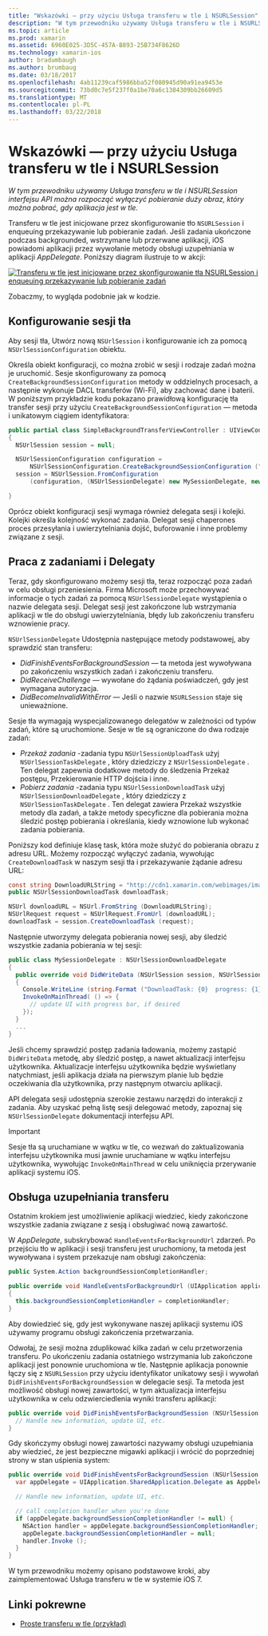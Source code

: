 ```yaml
---
title: "Wskazówki — przy użyciu Usługa transferu w tle i NSURLSession"
description: "W tym przewodniku używamy Usługa transferu w tle i NSURLSession interfejsu API można rozpocząć wyłączyć pobieranie duży obraz, który można pobrać, gdy aplikacja jest w tle."
ms.topic: article
ms.prod: xamarin
ms.assetid: 6960E025-3D5C-457A-B893-25B734F8626D
ms.technology: xamarin-ios
author: bradumbaugh
ms.author: brumbaug
ms.date: 03/18/2017
ms.openlocfilehash: 4ab11239caf5986bba52f080945d90a91ea9453e
ms.sourcegitcommit: 73bd0c7e5f237f0a1be70a6c1384309bb26609d5
ms.translationtype: MT
ms.contentlocale: pl-PL
ms.lasthandoff: 03/22/2018
---
```

# <a name="walkthrough---using-background-transfer-service-and-nsurlsession"></a>Wskazówki — przy użyciu Usługa transferu w tle i NSURLSession

_W tym przewodniku używamy Usługa transferu w tle i NSURLSession interfejsu API można rozpocząć wyłączyć pobieranie duży obraz, który można pobrać, gdy aplikacja jest w tle._

Transferu w tle jest inicjowane przez skonfigurowanie tło `NSURLSession` i enqueuing przekazywanie lub pobieranie zadań. Jeśli zadania ukończone podczas backgrounded, wstrzymane lub przerwane aplikacji, iOS powiadomi aplikacji przez wywołanie metody obsługi uzupełniania w aplikacji *AppDelegate*. Poniższy diagram ilustruje to w akcji:

 [![](background-transfer-walkthrough-images/transfer.png "Transferu w tle jest inicjowane przez skonfigurowanie tła NSURLSession i enqueuing przekazywanie lub pobieranie zadań")](background-transfer-walkthrough-images/transfer.png#lightbox)

Zobaczmy, to wygląda podobnie jak w kodzie.

## <a name="configuring-a-background-session"></a>Konfigurowanie sesji tła

Aby sesji tła, Utwórz nową `NSUrlSession` i konfigurowanie ich za pomocą `NSUrlSessionConfiguration` obiektu.

Określa obiekt konfiguracji, co można zrobić w sesji i rodzaje zadań można je uruchomić.
Sesje skonfigurowany za pomocą `CreateBackgroundSessionConfiguration` metody w oddzielnych procesach, a następnie wykonuje DACL transferów (Wi-Fi), aby zachować dane i baterii.
W poniższym przykładzie kodu pokazano prawidłową konfigurację tła transfer sesji przy użyciu `CreateBackgroundSessionConfiguration` — metoda i unikatowym ciągiem identyfikatora:

```csharp
public partial class SimpleBackgroundTransferViewController : UIViewController
{
  NSUrlSession session = null;

  NSUrlSessionConfiguration configuration =
      NSUrlSessionConfiguration.CreateBackgroundSessionConfiguration ("com.SimpleBackgroundTransfer.BackgroundSession");
  session = NSUrlSession.FromConfiguration
      (configuration, (NSUrlSessionDelegate) new MySessionDelegate, new NSOperationQueue());

}
```

Oprócz obiekt konfiguracji sesji wymaga również delegata sesji i kolejki.
Kolejki określa kolejność wykonać zadania. Delegat sesji chaperones proces przesyłania i uwierzytelniania dojść, buforowanie i inne problemy związane z sesji.

## <a name="working-with-tasks-and-delegates"></a>Praca z zadaniami i Delegaty

Teraz, gdy skonfigurowano możemy sesji tła, teraz rozpocząć poza zadań w celu obsługi przeniesienia. Firma Microsoft może przechowywać informacje o tych zadań za pomocą `NSUrlSessionDelegate` wystąpienia o nazwie delegata sesji. Delegat sesji jest zakończone lub wstrzymania aplikacji w tle do obsługi uwierzytelniania, błędy lub zakończeniu transferu wznowienie pracy.

`NSUrlSessionDelegate` Udostępnia następujące metody podstawowej, aby sprawdzić stan transferu:

-  *DidFinishEventsForBackgroundSession* — ta metoda jest wywoływana po zakończeniu wszystkich zadań i zakończeniu transferu.
-  *DidReceiveChallenge* — wywołane do żądania poświadczeń, gdy jest wymagana autoryzacja.
-  *DidBecomeInvalidWithError* — Jeśli o nazwie `NSURLSession` staje się unieważnione.


Sesje tła wymagają wyspecjalizowanego delegatów w zależności od typów zadań, które są uruchomione. Sesje w tle są ograniczone do dwa rodzaje zadań:

-  *Przekaż zadania* -zadania typu `NSUrlSessionUploadTask` użyj `NSUrlSessionTaskDelegate` , który dziedziczy z `NSUrlSessionDelegate` . Ten delegat zapewnia dodatkowe metody do śledzenia Przekaż postępu, Przekierowanie HTTP dojścia i inne.
-  *Pobierz zadania* -zadania typu `NSUrlSessionDownloadTask` użyj `NSUrlSessionDownloadDelegate` , który dziedziczy z `NSUrlSessionTaskDelegate` . Ten delegat zawiera Przekaż wszystkie metody dla zadań, a także metody specyficzne dla pobierania można śledzić postęp pobierania i określania, kiedy wznowione lub wykonać zadania pobierania.


Poniższy kod definiuje klasę task, która może służyć do pobierania obrazu z adresu URL. Możemy rozpocząć wyłączyć zadania, wywołując `CreateDownloadTask` w naszym sesji tła i przekazywanie żądanie adresu URL:

```csharp
const string DownloadURLString = "http://cdn1.xamarin.com/webimages/images/xamarin.png";
public NSUrlSessionDownloadTask downloadTask;

NSUrl downloadURL = NSUrl.FromString (DownloadURLString);
NSUrlRequest request = NSUrlRequest.FromUrl (downloadURL);
downloadTask = session.CreateDownloadTask (request);
```

Następnie utworzymy delegata pobierania nowej sesji, aby śledzić wszystkie zadania pobierania w tej sesji:

```csharp
public class MySessionDelegate : NSUrlSessionDownloadDelegate
{
  public override void DidWriteData (NSUrlSession session, NSUrlSessionDownloadTask downloadTask, long bytesWritten, long totalBytesWritten, long totalBytesExpectedToWrite)
  {
    Console.WriteLine (string.Format ("DownloadTask: {0}  progress: {1}", downloadTask, progress));
    InvokeOnMainThread( () => {
      // update UI with progress bar, if desired
    });
  }
  ...
}
```

Jeśli chcemy sprawdzić postęp zadania ładowania, możemy zastąpić `DidWriteData` metodę, aby śledzić postęp, a nawet aktualizacji interfejsu użytkownika. Aktualizacje interfejsu użytkownika będzie wyświetlany natychmiast, jeśli aplikacja działa na pierwszym planie lub będzie oczekiwania dla użytkownika, przy następnym otwarciu aplikacji.

API delegata sesji udostępnia szerokie zestawu narzędzi do interakcji z zadania. Aby uzyskać pełną listę sesji delegować metody, zapoznaj się `NSUrlSessionDelegate` dokumentacji interfejsu API.

> [!IMPORTANT]
> Sesje tła są uruchamiane w wątku w tle, co wezwań do zaktualizowania interfejsu użytkownika musi jawnie uruchamiane w wątku interfejsu użytkownika, wywołując `InvokeOnMainThread` w celu uniknięcia przerywanie aplikacji systemu iOS. 


## <a name="handling-transfer-completion"></a>Obsługa uzupełniania transferu

Ostatnim krokiem jest umożliwienie aplikacji wiedzieć, kiedy zakończone wszystkie zadania związane z sesją i obsługiwać nową zawartość.

W *AppDelegate*, subskrybować `HandleEventsForBackgroundUrl` zdarzeń. Po przejściu tło w aplikacji i sesji transferu jest uruchomiony, ta metoda jest wywoływana i system przekazuje nam obsługi zakończenia:

```csharp
public System.Action backgroundSessionCompletionHandler;

public override void HandleEventsForBackgroundUrl (UIApplication application, string sessionIdentifier, System.Action completionHandler)
{
  this.backgroundSessionCompletionHandler = completionHandler;
}
```

Aby dowiedzieć się, gdy jest wykonywane naszej aplikacji systemu iOS używamy programu obsługi zakończenia przetwarzania.

Odwołaj, że sesji można zduplikować kilka zadań w celu przetworzenia transferu. Po ukończeniu zadania ostatniego wstrzymania lub zakończone aplikacji jest ponownie uruchomiona w tle. Następnie aplikacja ponownie łączy się z `NSURLSession` przy użyciu identyfikator unikatowy sesji i wywołań `DidFinishEventsForBackgroundSession` w delegacie sesji. Ta metoda jest możliwość obsługi nowej zawartości, w tym aktualizacja interfejsu użytkownika w celu odzwierciedlenia wyniki transferu aplikacji:

```csharp
public override void DidFinishEventsForBackgroundSession (NSUrlSession session) {
  // Handle new information, update UI, etc.
}
```

Gdy skończymy obsługi nowej zawartości nazywamy obsługi uzupełniania aby wiedzieć, że jest bezpieczne migawki aplikacji i wrócić do poprzedniej strony w stan uśpienia system:

```csharp
public override void DidFinishEventsForBackgroundSession (NSUrlSession session) {
  var appDelegate = UIApplication.SharedApplication.Delegate as AppDelegate;

  // Handle new information, update UI, etc.

  // call completion handler when you're done
  if (appDelegate.backgroundSessionCompletionHandler != null) {
    NSAction handler = appDelegate.backgroundSessionCompletionHandler;
    appDelegate.backgroundSessionCompletionHandler = null;
    handler.Invoke ();
  }
}
```

W tym przewodniku możemy opisano podstawowe kroki, aby zaimplementować Usługa transferu w tle w systemie iOS 7.



## <a name="related-links"></a>Linki pokrewne

- [Proste transferu w tle (przykład)](https://developer.xamarin.com/samples/monotouch/SimpleBackgroundTransfer/)
